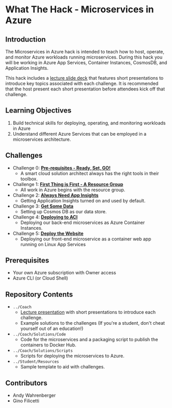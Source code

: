 # What The Hack - Microservices in Azure

## Introduction

The Microservices in Azure hack is intended to teach how to host, operate, and monitor Azure workloads running microservices. During this hack you will be working in Azure App Services, Container Instances, CosmosDB, and Application Insights.

This hack includes a [lecture slide deck](Coach/Lectures.pptx) that features short presentations to introduce key topics associated with each challenge. It is recommended that the host present each short presentation before attendees kick off that challenge.

## Learning Objectives

1. Build technical skills for deploying, operating, and monitoring workloads in Azure
2. Understand different Azure Services that can be employed in a microservices architecture.

## Challenges

- Challenge 0: **[Pre-requisites - Ready, Set, GO!](Student/Challenge-00.md)**
  - A smart cloud solution architect always has the right tools in their toolbox.
- Challenge 1: **[First Thing is First - A Resource Group](Student/Challenge-01.md)**
  - All work in Azure begins with the resource group.
- Challenge 2: **[Always Need App Insights](Student/Challenge-02.md)**
  - Getting Application Insights turned on and used by default.
- Challenge 3: **[Get Some Data](Student/Challenge-03.md)**
  - Setting up Cosmos DB as our data store.
- Challenge 4: **[Deploying to ACI](Student/Challenge-04.md)**
  - Deploying our back-end microservices as Azure Container Instances.
- Challenge 5: **[Deploy the Website](Student/Challenge-05.md)**
  - Deploying our front-end microservice as a container web app running on Linux App Services

## Prerequisites

- Your own Azure subscription with Owner access
- Azure CLI (or Cloud Shell)

## Repository Contents

- `../Coach`
  - [Lecture presentation](Coach/Lectures.pptx) with short presentations to introduce each challenge.
  - Example solutions to the challenges (If you're a student, don't cheat yourself out of an education!)
- `../Coach/Solutions/Code`
  - Code for the microservices and a packaging script to publish the containers to Docker Hub.
- `../Coach/Solutions/Scripts`
  - Scripts for deploying the microservices to Azure.
- `../Student/Resources`
  - Sample template to aid with challenges.

## Contributors

- Andy Wahrenberger
- Gino Filicetti
